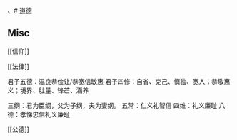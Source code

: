 、# 道德





## Misc

[[信仰]]

[[法律]]

君子五德：温良恭俭让/恭宽信敏惠
君子四修：自省、克己、慎独、宽人；恭敬惠义；境界、肚量、锋芒、涵养

三纲：君为臣纲，父为子纲，夫为妻纲。
五常：仁义礼智信
四维：礼义廉耻
八德：孝悌忠信礼义廉耻

[[公德]]




